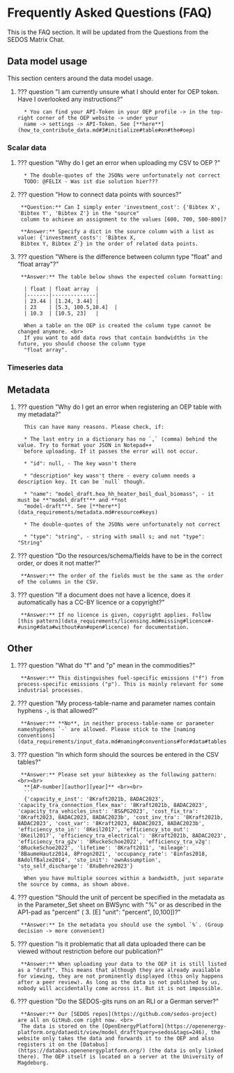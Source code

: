# Frequently Asked Questions (FAQ)

This is the FAQ section. It will be updated from the Questions from the SEDOS Matrix Chat.

## Data model usage

This section centers around the data model usage.

1. ??? question "I am currently unsure what I should enter for OEP token. Have I overlooked any instructions?"

         * You can find your API-Token in your OEP profile -> in the top-right corner of the OEP website -> under your 
         name -> settings -> API-Token. See [**here**](how_to_contribute_data.md#3#initialize#table#on#the#oep)

### **Scalar data**


1. ??? question "Why do I get an error when uploading my CSV to OEP ?"

         * The double-quotes of the JSONs were unfortunately not correct 
         TODO: @FELIX - Was ist die solution hier???


1. ??? question "How to connect data points with sources?"

        **Question:** Can I simply enter 'investment_cost': {'Bibtex X', 'Bibtex Y', 'Bibtex Z'} in the "source" 
        column to achieve an assignment to the values [600, 700, 500-800]?

        **Answer:** Specify a dict in the source column with a list as value: {'investment_costs': 'Bibtex X, 
        Bibtex Y, Bibtex Z'} in the order of related data points. 

1. ??? question "Where is the difference between column type "float" and "float array"?"

        **Answer:** The table below shows the expected column formatting:
         
         | float | float array  |
         |-------|--------------|
         | 23.44 | [1.24, 3.44] |
         | 23    | [5.3, 100.5,10.4]  |
         | 10.3  | [10.5, 23]   |

         When a table on the OEP is created the column type cannot be changed anymore. <br>
         If you want to add data rows that contain bandwidths in the future, you should choose the column type 
         "float array".


### **Timeseries data**

## Metadata

1. ??? question "Why do I get an error when registering an OEP table with my metadata?"
 
         This can have many reasons. Please check, if:        

         * The last entry in a dictionary has no `,` (comma) behind the value. Try to format your JSON in Notepad++ 
         before uploading. If it passes the error will not occur.

         * "id": null, - The key wasn't there

         * "description" key wasn't there - every column needs a description key. It can be `null` though.

         * "name": "model_draft.hea_hh_heater_boil_dual_biomass", - it must be **"model_draft"** and **not 
         "model-draft"**. See [**here**](data_requirements/metadata.md#resource#keys) 

         * The double-quotes of the JSONs were unfortunately not correct

         * "type": "string", - string with small s; and not "type": "String"

1. ??? question "Do the resources/schema/fields have to be in the correct order, or does it not matter?"

        **Answer:** The order of the fields must be the same as the order of the columns in the CSV.


1. ??? question "If a document does not have a licence, does it automatically has a CC-BY licence or a copyright?"

        **Answer:** If no licence is given, copyright applies. Follow [this pattern](data_requirements/licensing.md#missing#licence#-#using#data#without#an#open#licence) for documentation.



## Other

1. ??? question "What do "f" and "p" mean in the commodities?"

        **Answer:** This distinguishes fuel-specific emissions ("f") from process-specific emissions ("p"). This is mainly relevant for some industrial processes.

 
1. ??? question "My process-table-name and parameter names contain hyphens `-`, is that allowed?"

        **Answer:** **No**, in neither process-table-name or parameter nameshyphens `-` are allowed. Please stick to the [naming conventions](data_requirements/input_data.md#naming#conventions#for#data#tables#and#parameters)


1. ??? question "In which form should the sources be entered in the CSV tables?"

        **Answer:** Please set your bibtexkey as the following pattern: <br><br>
         **[AP-number][author][year]** <br><br>
         ```
         {'capacity_e_inst': '8Kraft2021b, 8ADAC2023', 'capacity_tra_connection_flex_max': '8Kraft2021b, 8ADAC2023', 'capacity_tra_vehicles_inst': '8S&PG2023', 'cost_fix_tra': '8Kraft2023, 8ADAC2023, 8ADAC2023b', 'cost_inv_tra': '8Kraft2021b, 8ADAC2023', 'cost_var': '8Kraft2023, 8ADAC2023, 8ADAC2023b', 'efficiency_sto_in': '8Keil2017', 'efficiency_sto_out': '8Keil2017', 'efficiency_tra_electrical': '8Kraft2021b, 8ADAC2023', 'efficiency_tra_g2v': '8RuckeSchoe2022', 'efficiency_tra_v2g': '8RuckeSchoe2022', 'lifetime': '8Kraft2011', 'mileage': '8BaumeHautz2014, 8Progn2021', 'occupancy_rate': '8infas2018, 8AdolfBalze2014', 'sto_init': 'ownAssumption', 'sto_self_discharge': '8XuBehre2023'}
         ```
         When you have multiple sources within a bandwidth, just separate the source by comma, as shown above.


1. ??? question "Should the unit of percent be specified in the metadata as in the Parameter_Set sheet on BWSync with "%" or as described in the AP1-pad as "percent" ( 3. [E] "unit": "percent", [0,100])?"

        **Answer:** In the metadata you should use the symbol `%`. (Group decision -> more convenient)

1. ??? question "Is it problematic that all data uploaded there can be viewed without restriction before our publication?"

        **Answer:** When uploading your data to the OEP it is still listed as a "draft". This means that although they are already available for viewing, they are not prominently displayed (this only happens after a peer review). As long as the data is not published by us, nobody will accidentally come across it. But it is not impossible.


1. ??? question "Do the SEDOS-gits runs on an RLI or a German server?"

        **Answer:** Our [SEDOS repos](https://github.com/sedos-project) are all on GitHub.com right now. <br>
        The data is stored on the [OpenEnergyPlatform](https://openenergy-platform.org/dataedit/view/model_draft?query=sedos&tags=246), the website only takes the data and forwards it to the OEP and also registers it on the [Databus](https://databus.openenergyplatform.org/) (the data is only linked there). The OEP itself is located on a server at the University of Magdeburg.



